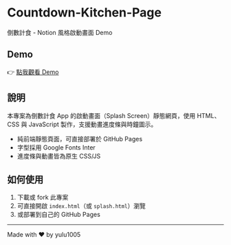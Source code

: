 # Countdown-Kitchen-Page

倒數計食 - Notion 風格啟動畫面 Demo

## Demo

👉 [點我觀看 Demo](https://yulu1005.github.io/Countdown-Kitchen-Page/)

## 說明

本專案為倒數計食 App 的啟動畫面（Splash Screen）靜態網頁，使用 HTML、CSS 與 JavaScript 製作，支援動畫進度條與時鐘圖示。

- 純前端靜態頁面，可直接部署於 GitHub Pages
- 字型採用 Google Fonts Inter
- 進度條與動畫皆為原生 CSS/JS

## 如何使用

1. 下載或 fork 此專案
2. 可直接開啟 `index.html`（或 `splash.html`）瀏覽
3. 或部署到自己的 GitHub Pages

---

Made with ❤️ by yulu1005
